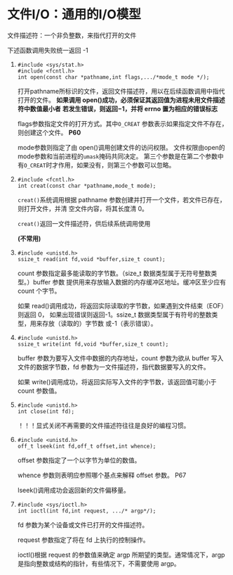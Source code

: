 # 文件I/O：通用的I/O模型

   文件描述符：一个非负整数，来指代打开的文件
   
   下述函数调用失败统一返回 -1

1. ```
   #include <sys/stat.h>
   #include <fcntl.h>
   int open(const char *pathname,int flags,.../*mode_t mode */);
   ```

   打开pathname所标识的文件，返回文件描述符，用以在后续函数调用中指代打开的文件。
   **如果调用 open()成功，必须保证其返回值为进程未用文件描述符中数值最小者**
   **若发生错误，则返回−1，并将 errno 置为相应的错误标志**

   flags参数指定文件的打开方式。其中`O_CREAT` 参数表示如果指定文件不存在，则创建这个文件。
   **P60**

   mode参数则指定了由 open()调用创建文件的访问权限。
   文件权限由open的mode参数和当前进程的`umask`掩码共同决定。
   第三个参数是在第二个参数中有`O_CREAT`时才作用，如果没有，则第三个参数可以忽略。

2. ```
   #include <fcntl.h>
   int creat(const char *pathname,mode_t mode);
   ```

   `creat()`系统调用根据 pathname 参数创建并打开一个文件，若文件已存在，则打开文件，并清
   空文件内容，将其长度清 0。

   `creat()`返回一文件描述符，供后续系统调用使用

   **(不常用)**

3. ```
   #include <unistd.h>
   ssize_t read(int fd,void *buffer,size_t count);
   ```

   count 参数指定最多能读取的字节数。（size_t 数据类型属于无符号整数类型。）buffer 参数
   提供用来存放输入数据的内存缓冲区地址。缓冲区至少应有 count 个字节。

   如果 read()调用成功，将返回实际读取的字节数，如果遇到文件结束（EOF）则返回 0，
   如果出现错误则返回-1。ssize_t 数据类型属于有符号的整数类型，用来存放（读取的）字节数
   或-1（表示错误）。

4. ```
   #include <unistd.h>
   ssize_t write(int fd,void *buffer,size_t count);
   ```
   
   buffer 参数为要写入文件中数据的内存地址，count
   参数为欲从 buffer 写入文件的数据字节数，fd 参数为一文件描述符，指代数据要写入的文件。

   如果 write()调用成功，将返回实际写入文件的字节数，该返回值可能小于 count 参数值。

5. ```
   #include <unistd.h>
   int close(int fd);
   ```
   
   ！！！显式关闭不再需要的文件描述符往往是良好的编程习惯。

6. ```
   #include <unistd.h>
   off_t lseek(int fd,off_t offset,int whence);
   ```

   offset 参数指定了一个以字节为单位的数值。

   whence 参数则表明应参照哪个基点来解释 offset 参数。
   P67

   lseek()调用成功会返回新的文件偏移量。

7. ```
   #include <sys/ioctl.h>
   int ioctl(int fd,int request, .../* argp*/);
   ```

   fd 参数为某个设备或文件已打开的文件描述符。
   
   request 参数指定了将在 fd 上执行的控制操作。

   ioctl()根据 request 的参数值来确定 argp 所期望的类型。通常情况下，argp
   是指向整数或结构的指针，有些情况下，不需要使用 argp。


